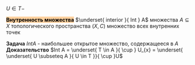 $U\in T-$


<mark style="background: #FFB86CA6;">**Внутренность множества**</mark>
	$\underset{ interior }{ Int } A$ множества $A \subseteq X$ топологического пространства $\left( X, C \right)$
	множество всех внутренних точек

**Задача**
	$Int A$ - наибольшее открытое множество, содержащееся в $A$
**Доказательство**
	$Int A = \underset{ T \in A }{ \cup } U_{x} = \underset{ \underset{ U \subseteq A }{ U \in T  }}{ \cup }U$